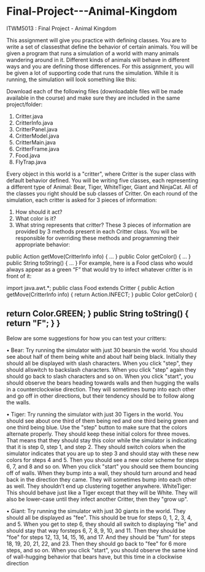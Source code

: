 # Final-Project---Animal-Kingdom
ITWM5013 : Final Project - Animal Kingdom

This assignment will give you practice with defining classes. You are to write a set of classesthat define
the behavior of certain animals. You will be given a program that runs a simulation of a world with
many animals wandering around in it. Different kinds of animals will behave in different ways and you
are defining those differences.
For this assignment, you will be given a lot of supporting code that runs the simulation. While it is
running, the simulation will look something like this:

Download each of the following files (downloadable files will be made available in the course) and
make sure they are included in the same project/folder:
1. Critter.java
2. CritterInfo.java
3. CritterPanel.java
4. CritterModel.java
5. CritterMain.java
6. CritterFrame.java
7. Food.java
8. FlyTrap.java

Every object in this world is a "critter", where Critter is the super class with default behavior defined.
You will be writing five classes, each representing a different type of Animal: Bear, Tiger, WhiteTiger,
Giant and NinjaCat. All of the classes you right should be sub classes of Critter. On each round of the
simulation, each critter is asked for 3 pieces of information:
1. How should it act?
2. What color is it?
3. What string represents that critter?
These 3 pieces of information are provided by 3 methods present in each Critter class. You will be
responsible for overriding these methods and programming their appropriate behavior:

public Action getMove(CritterInfo info) {
...
}
public Color getColor() {
...
}
public String toString() {
...
}
For example, here is a Food class who would always appear as a green “F” that would try to infect
whatever critter is in front of it:

import java.awt.*;
public class Food extends Critter {
public Action getMove(CritterInfo info) {
return Action.INFECT;
}
public Color getColor() {

return Color.GREEN;
}
public String toString() {
return "F";
}
}
---------------------------------------------------------------------------------------------------------------------------------------------------------------

Below are some suggestions for how you can test your critters:

• Bear: Try running the simulator with just 30 bearsin the world. You should see about half of them
being white and about half being black. Initially they should all be displayed with slash characters.
When you click "step", they should allswitch to backslash characters. When you click "step" again
they should go back to slash characters and so on. When you click "start", you should observe the
bears heading towards walls and then hugging the walls in a counterclockwise direction. They will
sometimes bump into each other and go off in other directions, but their tendency should be to
follow along the walls.

• Tiger: Try running the simulator with just 30 Tigers in the world. You should see about one third
of them being red and one third being green and one third being blue. Use the "step" button to
make sure that the colors alternate properly. They should keep these initial colors for three
moves. That means that they should stay this color while the simulator is indicating that it is step
0, step 1, and step 2. They should switch colors when the simulator indicates that you are up to
step 3 and should stay with these new colors for steps 4 and 5. Then you should see a new color
scheme for steps 6, 7, and 8 and so on. When you click "start" you should see them bouncing off
of walls. When they bump into a wall, they should turn around and head back in the direction
they came. They will sometimes bump into each other as well. They shouldn’t end up clustering
together anywhere. WhiteTiger: This should behave just like a Tiger except that they will be
White. They will also be lower-case until they infect another Critter, then they "grow up".

• Giant: Try running the simulator with just 30 giants in the world. They should all be displayed as
"fee". This should be true for steps 0, 1, 2, 3, 4, and 5. When you get to step 6, they should all
switch to displaying "fie" and should stay that way forsteps 6, 7, 8, 9, 10, and 11. Then they should
be "foe" for steps 12, 13, 14, 15, 16, and 17. And they should be "fum" for steps 18, 19, 20, 21,
22, and 23. Then they should go back to "fee" for 6 more steps, and so on. When you click "start",
you should observe the same kind of wall-hugging behavior that bears have, but this time in a
clockwise direction
